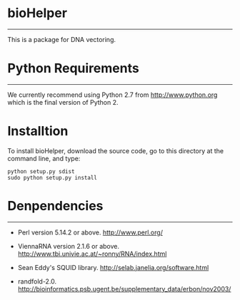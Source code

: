 # bioHelper
----
This is a package for DNA vectoring.

# Python Requirements
----
We currently recommend using Python 2.7 from http://www.python.org which is the final version of Python 2. 

# Installtion
To install bioHelper, download the source code, go to this directory at the command line, and type:

    python setup.py sdist
    sudo python setup.py install
    
# Denpendencies
----
- Perl version 5.14.2 or above. http://www.perl.org/

- ViennaRNA version 2.1.6 or above. http://www.tbi.univie.ac.at/~ronny/RNA/index.html

- Sean Eddy's SQUID library. http://selab.janelia.org/software.html

- randfold-2.0. http://bioinformatics.psb.ugent.be/supplementary_data/erbon/nov2003/
